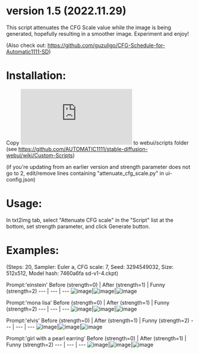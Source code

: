 # version 1.5 (2022.11.29)

This script attenuates the CFG Scale value while the image is being generated,
hopefully resulting in a smoother image. Experiment and enjoy!

(Also check out: https://github.com/guzuligo/CFG-Schedule-for-Automatic1111-SD)

# Installation:

Copy ![attenuate-cfg-scale.py](https://raw.githubusercontent.com/tkalayci71/attenuate-cfg-scale/main/attenuate_cfg_scale.py) to webui/scripts folder (see https://github.com/AUTOMATIC1111/stable-diffusion-webui/wiki/Custom-Scripts)

(if you're updating from an earlier version and strength parameter does not go to 2, edit/remove lines containing "attenuate_cfg_scale.py" in ui-config.json)

# Usage:

In txt2img tab, select "Attenuate CFG scale" in the "Script" list at the bottom, set strength parameter, and click Generate button.


# Examples:

(Steps: 20, Sampler: Euler a, CFG scale: 7, Seed: 3294549032, Size: 512x512, Model hash: 7460a6fa sd-v1-4.ckpt)

Prompt:'einstein'
Before (strength=0) | After (strength=1) | Funny (strength=2) 
--- | --- | ---
![image](https://github.com/tkalayci71/attenuate-cfg-scale/blob/main/examples/00000-3294549032-einstein.png)|![image](https://github.com/tkalayci71/attenuate-cfg-scale/blob/main/examples/00001-3294549032-einstein.png)|![image](https://github.com/tkalayci71/attenuate-cfg-scale/blob/main/examples/00004-3294549032-einstein.png)

Prompt:'mona lisa'
Before (strength=0) | After (strength=1) | Funny (strength=2) 
--- | --- | ---
![image](https://github.com/tkalayci71/attenuate-cfg-scale/blob/main/examples/00002-3294549032-mona%20lisa.png)|![image](https://github.com/tkalayci71/attenuate-cfg-scale/blob/main/examples/00003-3294549032-mona%20lisa.png)|![image](https://github.com/tkalayci71/attenuate-cfg-scale/blob/main/examples/00005-3294549032-mona%20lisa.png)

Prompt:'elvis'
Before (strength=0) | After (strength=1) | Funny (strength=2) 
--- | --- | ---
![image](https://github.com/tkalayci71/attenuate-cfg-scale/blob/main/examples/00000-3294549032-elvis.png)|![image](https://github.com/tkalayci71/attenuate-cfg-scale/blob/main/examples/00001-3294549032-elvis.png)|![image](https://github.com/tkalayci71/attenuate-cfg-scale/blob/main/examples/00002-3294549032-elvis.png)

Prompt:'girl with a pearl earring'
Before (strength=0) | After (strength=1) | Funny (strength=2) 
--- | --- | ---
![image](https://github.com/tkalayci71/attenuate-cfg-scale/blob/main/examples/00000-3294549032-girl%20with%20a%20pearl%20earring.png)|![image](https://github.com/tkalayci71/attenuate-cfg-scale/blob/main/examples/00001-3294549032-girl%20with%20a%20pearl%20earring.png)|![image](https://github.com/tkalayci71/attenuate-cfg-scale/blob/main/examples/00002-3294549032-girl%20with%20a%20pearl%20earring.png)


